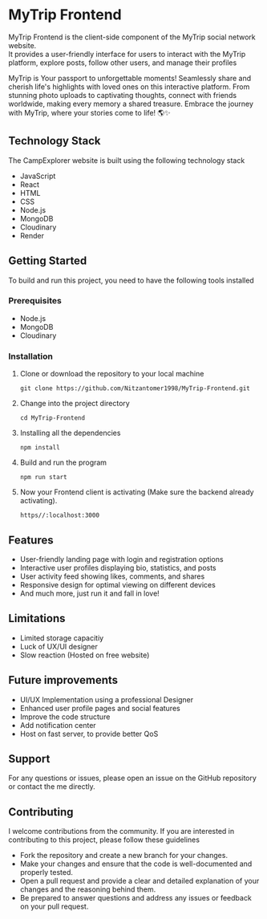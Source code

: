 <h1>MyTrip Frontend</h1>
<p>
   MyTrip Frontend is the client-side component of the MyTrip social network website.</br>
   It provides a user-friendly interface for users to interact with the MyTrip platform, explore posts, follow other users, and manage their profiles

   MyTrip is Your passport to unforgettable moments! Seamlessly share and cherish life's highlights with loved ones on this interactive platform. From stunning photo uploads to
   captivating thoughts, connect with friends worldwide, making every memory a shared treasure. Embrace the journey with MyTrip, where your stories come to life! 🌎✨
</p>

<h2>Technology Stack</h2>
<p>The CampExplorer website is built using the following technology stack</p>
<ul>
   <li>JavaScript</li>
   <li>React</li>
   <li>HTML</li>
   <li>CSS</li>
   <li>Node.js</li>
   <li>MongoDB</li>
   <li>Cloudinary</li>
   <li>Render</li>
</ul>

<h2>Getting Started</h2>
<p>To build and run this project, you need to have the following tools installed</p>

<h3>Prerequisites</h3>
<ul>
   <li>Node.js</li>
   <li>MongoDB</li>
   <li>Cloudinary</li>
</ul>

<h3>Installation</h3>
<ol>
   <li>
      Clone or download the repository to your local machine
      <pre><code>git clone https://github.com/Nitzantomer1998/MyTrip-Frontend.git</code></pre>
   </li>
   <li>
    Change into the project directory
    <pre><code>cd MyTrip-Frontend</code></pre>
   </li>
   <li>
     Installing all the dependencies
     <pre><code>npm install</code></pre>
   </li>
   <li>
     Build and run the program
     <pre><code>npm run start</code></pre>
   </li>
   <li>
     Now your Frontend client is activating (Make sure the backend already activating).
     <pre><code>https//:localhost:3000</code></pre>
   </li>
</ol>

<h2>Features</h2>
<ul>
   <li>User-friendly landing page with login and registration options</li>
   <li>Interactive user profiles displaying bio, statistics, and posts</li>
   <li>User activity feed showing likes, comments, and shares</li>
   <li>Responsive design for optimal viewing on different devices</li>
   <li>And much more, just run it and fall in love!</li>
</ul>

<h2>Limitations</h2>
<ul>
   <li>Limited storage capacitiy</li>
   <li>Luck of UX/UI designer</li>
   <li>Slow reaction (Hosted on free website)</li>
</ul>

<h2>Future improvements</h2>
<ul>
   <li>UI/UX Implementation using a professional Designer</li>
   <li>Enhanced user profile pages and social features</li>
   <li>Improve the code structure</li>
   <li>Add notification center</li>
   <li>Host on fast server, to provide better QoS</li>
</ul>

<h2>Support</h2>
<p>For any questions or issues, please open an issue on the GitHub repository or contact the me directly.</p>

<h2>Contributing</h2>
<p>I welcome contributions from the community. If you are interested in contributing to this project, please follow these guidelines</p>
<ul>
   <li>Fork the repository and create a new branch for your changes.</li>
   <li>Make your changes and ensure that the code is well-documented and properly tested.</li>
   <li>Open a pull request and provide a clear and detailed explanation of your changes and the reasoning behind them.</li>
   <li>Be prepared to answer questions and address any issues or feedback on your pull request.</li>
</ul>
